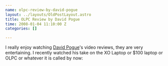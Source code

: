 ```yaml
--- 
name: olpc-review-by-david-pogue
layout: ../layouts/OldPostLayout.astro
title: OLPC Review by David Pogue
time: 2008-01-04 11:10:00 Z
categories: []

---
```

I really enjoy watching <a href="http://www.davidpogue.com/">David Pogue</a>'s video reviews, they are very entertaining. I recently watched his take on the XO Laptop or $100 laptop or OLPC or whatever it is called by now:

<object height="355" width="425"><param name="movie" value="http://www.youtube.com/v/BBoghPvyhts&amp;rel=1"><param name="wmode" value="transparent"><embed src="http://www.youtube.com/v/BBoghPvyhts&amp;rel=1" type="application/x-shockwave-flash" wmode="transparent" height="355" width="425"></embed></object>
